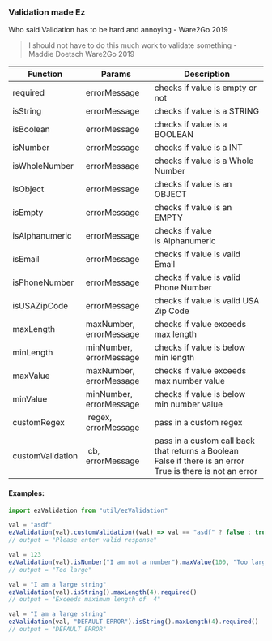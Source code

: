 ### Validation made Ez

Who said Validation has to be hard and annoying - Ware2Go 2019

>I should not have to do this much work to validate something - Maddie Doetsch Ware2Go 2019

| Function |Params| Description |
| ------------- |-------------| -----|
|required| errorMessage|	checks if value is empty or not	|
|isString|errorMessage|checks if value is a STRING	|
|isBoolean|errorMessage|checks if value is a BOOLEAN|
|isNumber|errorMessage|checks if value is a INT	|
|isWholeNumber|errorMessage|checks if value is a Whole Number|
|isObject|errorMessage|	checks if value is an OBJECT|	
|isEmpty|errorMessage|	checks if value is an EMPTY|	
|isAlphanumeric|errorMessage|checks if value is Alphanumeric|
|isEmail|errorMessage|checks if value is valid Email|
|isPhoneNumber|errorMessage|checks if value is valid Phone Number|
|isUSAZipCode|errorMessage|checks if value is valid USA Zip Code|
|maxLength|maxNumber, errorMessage|checks if value exceeds max length	|
|minLength|minNumber, errorMessage|checks if value is below min length	|
|maxValue|maxNumber, errorMessage|checks if value exceeds max number value|
|minValue|minNumber, errorMessage|checks if value is below min number value	|
|customRegex| regex, errorMessage	| pass in a custom regex |
|customValidation| cb, errorMessage	| pass in a custom call back that returns a Boolean False if there is an error True is there is not an error|




#### Examples:

```javascript
import ezValidation from "util/ezValidation"

val = "asdf"
ezValidation(val).customValidation((val) => val == "asdf" ? false : true, "Please enter valid response").errorMessage
// output = "Please enter valid response"

val = 123
ezValidation(val).isNumber("I am not a number").maxValue(100, "Too large").errorMessage
// output = "Too large"

val = "I am a large string"
ezValidation(val).isString().maxLength(4).required()
// output = "Exceeds maximum length of  4"

val = "I am a large string"
ezValidation(val, "DEFAULT ERROR").isString().maxLength(4).required()
// output = "DEFAULT ERROR"
````